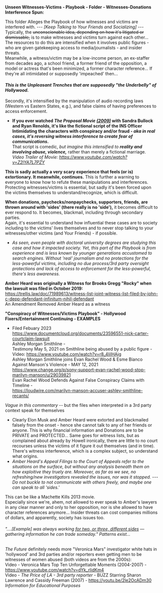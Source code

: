 <b>Unseen Witnesses-Victims - Playbook - Folder - Witnesses-Donations Interference Spun:</b>

This folder Alleges the Playbook of how witnesses and victims are interfered with. --- <i>[Keep Talking to Your Friends and Socializing]</i> ---
<br>Typically, the <s>unconscionable idea, depending on how it's litigated or dismissable,</s> is to make witnesses and victims turn against each other... 
<br>
The resources to do this are intensified when it involves public figures - who are given gatekeeping access to media/journalists - and insider threats. 
<br>Meanwhile, a witness/victim may be a low-income person, an ex-staffer from decades ago, a school friend, a former friend of the opposition, 
a model or actress that's been minimized, a former character reference... If they're all intimidated or supposedly 'impeached' then...

#### <b><i>This is the Unpleasant Trenches that are supposedly "the Underbelly" of Hollywood. </i></b>

Secondly, it's intensified by the manipulation of audio recording laws (Western vs Eastern States, e.g.), and false claims of having preferences to access enforcement. 
- <b>If you ever watched <i>The Proposal Movie <a href="https://www.imdb.com/title/tt1041829/?ref_=nm_knf_t_1">(2009)</a></i> with Sandra Bullock and Ryan Renolds, it's like the fictional script of the INS Officer Intimidating the characters with conspiracy and/or fraud <i> - aka in real cases, it's reversing witness interference to create fear of communications</i>.</b>
<br>That script is comedic, <i>but imagine this intensified to <b>reality and involving abuse, violence,</b></i> rather than merely a fictional marriage.
<i><br>Video Trailer of Movie: https://www.youtube.com/watch?v=Z2lYA7L7PZY</i>

<b>This is sadly actually a very scary experience that feels (or is) extortionary. It meanwhile, continues.</b> This is further a warning to everyone to know how to refute these manipulations and interferences.
<br>Protecting witnesses/victims is essential, but sadly it's been forced upon the victims themselves to understand/recognize, which is difficult. 

<b>When donations, paychecks/nonpaychecks, supporters, friends, are thrown around with 'sides' (there really is no 'side'),</b> it becomes difficult to ever respond to. It becomes, blackmail, including through secondary parties.
<br>Again, it's essential to understand how influential these cases are to society including to the victims' lives themselves and to never stop talking to your witnesses/other victims (and Your Friends) - if possible.
- <i>As seen, even people with doctoral university degrees are studying this case and how it impacted society. Yet, this part of the Playbook is from experience and is less known by younger generations accustomed to search engines. Without 'real' journalism and no protections for the less-powerful victims, including no due process/3rd party oversight protections and lack of access to enforcement for the less-powerful, there's less awareness.</i>

<b>Amber Heard was originally a Witness for Brooks Gregg "Rocky" when the lawsuit was filed in October 2019:</b>
<br>https://trellis.law/doc/71989613/witness-list-joint-witness-list-filed-by-john-c-depp-defendant-infinitum-nihil-defendant
<br>An Amendment Removed Amber Heard as a witness

<b>"Conspiracy of Witnesses/Victims Playbook" - Hollywood Fixers/Entertainment Continuing - EXAMPLES</b>
 - Filed Febuary 2023
<br>https://www.documentcloud.org/documents/23596551-nick-carter-courtclaim-lawsuit
<br>Ashley Morgan Smithline -
<br>Testimony May 5, 2021 on Smithline being abused by a public figure -
<br>Video: https://www.youtube.com/watch?v=r8_4IiIHAjg
<br>Ashley Morgan Smithline joins Evan Rachel Wood & Esme Bianco Against Manson's Violence - MAY 12, 2021
<br>https://www.change.org/p/sony-support-evan-rachel-wood-stop-marilyn-manson/u/29039821
<br>Evan Rachel Wood Defends Against False Conspiracy Claims with Timeline -
<br>https://loudwire.com/marilyn-manson-accuser-ashley-smithline-recants/

<i>Vague in this commentary</i> -- but the files when interpreted in a 3rd party context speak for themselves
 - Clearly Elon Musk and Amber Heard were extorted and blackmailed falsely from the onset - hence she cannot talk to any of her friends or anyone. This is why financial information and Donations are to be PRIVATE and PROTECTED... Same goes for witness lists, but as complained about already by Howell ironically, there are little to no court recourses unless the victims of it figure it out themselves (and in time). There's witness interference, which is a complex subject, so understand what origins.
 - <i>Amber Heard's Appeal Filings to the Court of Appeals refer to the situations on the surface, but without any analysis beneath them on how exploitive they truely are. Moreover, as far as we see, no refreshing/new investigators revealed the issues, nor was it stopped. --- Do not buckle to not communicate with others freely, and maybe one can speak to all 'sides.'</i>

This can be like a Machette Kills 2013 movie. 
<br>Especially since we're, ahem, not allowed to ever speak to Amber's lawyers in any clear manner and only to her opposition, nor is she allowed to have character references anymore... Insider threats can cost companies millions of dollars, and apparently, society has issues too.
###### <i>"....[Example] was always working <a href="https://web.archive.org/web/20160213100046/https://www.nydailynews.com/entertainment/gossip/o-simpson-bugged-nicole-private-investigator-article-1.228370">for two, or three, different sides</a> — gathering information he can trade someday." Patterns exist...</i>

<i>The Future</i> definitely needs more "Veronica Mars" investigator white hats in 'hollywood' and 3rd parties and/or reporters even getting men to be witnesses of women abused (both videos are from the 2000s):
<br>Video - Veronica Mars Top Ten Unforgettable Moments (2004-2007) - https://www.youtube.com/watch?v=dYk_rIidKm4
<br>Video - <i>The Price of LA - 3rd party reporter</i> - BUZZ Starring Sharon Lawrence and Cassidy Freeman (2007) - https://youtu.be/2Ie2OcADm30
<br><i>Information for Educational Purposes</i>
